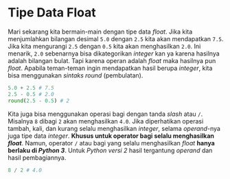 # Tipe Data Float

Mari sekarang kita bermain-main dengan tipe data *float*. Jika kita menjumlahkan bilangan desimal `5.0` dengan `2.5` kita akan mendapatkan `7.5`. Jika kita mengurangi `2.5` dengan `0.5` kita akan menghasilkan `2.0`. Ini menarik, `2.0` sebenarnya bisa dikategorikan *integer* kan ya karena hasilnya adalah bilangan bulat. Tapi karena operan adalah *float* maka hasilnya pun *float*. Apabila teman-teman ingin mendapatkan hasil berupa *integer*, kita bisa menggunakan *sintaks round* (pembulatan).

```Python
5.0 + 2.5 # 7.5
2.5 - 0.5 # 2.0
round(2.5 - 0.5) # 2
```

Kita juga bisa menggunakan operasi bagi dengan tanda *slash* atau `/`. Misalnya `8` dibagi `2` akan menghasilkan `4.0`. Jika diperhatikan operasi tambah, kali, dan kurang selalu menghasilkan *integer*, selama *operand*-nya juga tipe data *integer*. **Khusus untuk operator bagi selalu menghasilkan *float***. Namun, operator `/` atau bagi yang selalu menghasilkan *float* **hanya berlaku di *Python 3***. Untuk *Python versi 2* hasil tergantung *operand* dan hasil pembagiannya.

```Python
8 / 2 # 4.0
```
